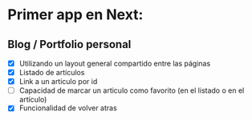 # Primer app en Next:

## Blog / Portfolio personal
- [X] Utilizando un layout general compartido entre las páginas
- [X] Listado de artículos
- [X] Link a un articulo por id
- [ ] Capacidad de marcar un articulo como favorito (en el listado o en el artículo)
- [X] Funcionalidad de volver atras